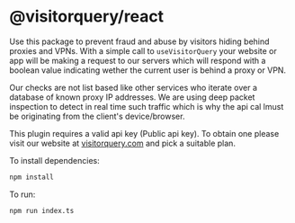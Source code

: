 # @visitorquery/react

Use this package to prevent fraud and abuse by visitors hiding behind proxies and VPNs. With a simple call to `useVisitorQuery`  your website or app will be making a request to our servers which will respond with a boolean value indicating wether the current user is behind a proxy or VPN.

Our checks are not list based like other services who iterate over a database of known proxy IP addresses. We are using deep packet inspection to detect in real time such traffic which is why the api cal lmust be originating from the client's device/browser.

This plugin requires a valid api key (Public api key). To obtain one please visit our website at [visitorquery.com](https://visitorquery.com) and pick a suitable plan.

To install dependencies:

```bash
npm install
```

To run:

```bash
npm run index.ts
```